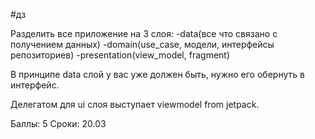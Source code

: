 #дз

Разделить все приложение на 3 слоя:
-data(все что связано с получением данных)
-domain(use_case, модели, интерфейсы репозиториев)
-presentation(view_model, fragment)

В принципе data слой у вас уже должен быть, нужно его обернуть в интерфейс.

Делегатом для ui слоя выступает viewmodel from jetpack.

Баллы: 5
Cроки: 20.03
